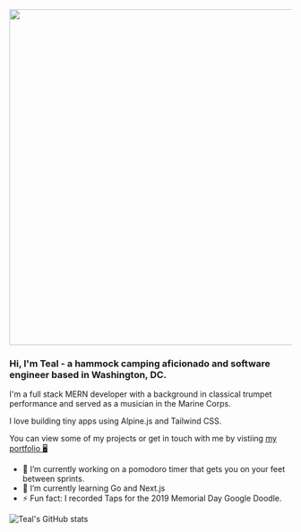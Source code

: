 <img src="https://i.imgur.com/L3FypED.jpg" style="width: 600px;" />

### Hi, I'm Teal - a hammock camping aficionado and software engineer based in Washington, DC.

I'm a full stack MERN developer with a background in classical trumpet performance and served as a musician in the Marine Corps.

I love building tiny apps using Alpine.js and Tailwind CSS.

You can view some of my projects or get in touch with me by vistiing <a target="_blank" href="https://tealewer.com">my portfolio 🖥</a>

- 🔭 I’m currently working on a pomodoro timer that gets you on your feet between sprints.
- 🌱 I’m currently learning Go and Next.js
- ⚡ Fun fact: I recorded Taps for the 2019 Memorial Day Google Doodle.

<!--
<a target="_blank" href="https://elated-carson-819d6b.netlify.app/">🖥  My Portfolio</a>

- 🔭 I’m currently working on ...
- 🌱 I’m currently learning ...
- 👯 I’m looking to collaborate on ...
- 🤔 I’m looking for help with ...
- 💬 Ask me about ...
- 📫 How to reach me: ...
- ⚡ Fun fact: ... -->

![Teal's GitHub stats](https://github-readme-stats.vercel.app/api?username=Teal-Ewer&hide=stars,issues&theme=city_lights&show_icons=true)
<!-- ![Teal's top languages](https://github-readme-stats.vercel.app/api/top-langs/?username=Teal-Ewer) -->
